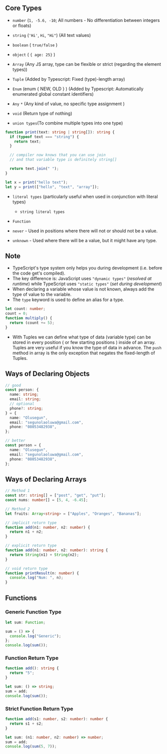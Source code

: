 ## Core Types

- `number` (`1, -5.6, -10`; All numbers - No differentiation between integers or floats)
- `string` (`'Hi'`, `Hi`, `"Hi"`) (All text values)
- `boolean` ( `true/false` )

- `object` ( `{ age: 25}` )
- `Array` (Any JS array, type can be flexible or strict (regarding the element types))
- `Tuple` (Added by Typescript: Fixed (type)-length array)
- `Enum` (enum { NEW, OLD } ) (Added by Typescript: Automatically enumerated global constant identifiers)
- `Any` `*` (Any kind of value, no specific type assignment )
- `void` (Return type of nothing)

- `union types`(To combine multiple types into one type)

```ts
function print(text: string | string[]): string {
  if (typeof text === "string") {
    return text;
  }

  // compiler now knows that you can use join
  // and that variable type is definitely string[]

  return text.join(" ");
}

let x = print("hello text");
let y = print(["hello", "text", "array"]);
```

- `literal types` (particularly useful when used in conjunction with literal types)

  - `string literal types`

- `Function`
- `never` - Used in positions where there will not or should not be a value.
- `unknown` - Used where there will be a value, but it might have any type.

## Note

- TypeScript's type system only helps you during development (i.e. before the code get's compiled).
- The key difference is: JavaScript uses `"dynamic types"` (_resolved at runtime_) while TypeScript uses `"static types"` (_set during development_)
- When declaring a variable whose value is not known, always add the type of value to the variable.
- The `type` keyword is used to define an alias for a type.

```ts
let count: number;
count = 0;
function multiply() {
  return (count += 5);
}
```

- With Tuples we can define what type of data (variable type) can be stored in every position ( or few starting positions ) inside of an array. Tuples are very useful if you know the type of data in advance. The `push` method in array is the only exception that negates the fixed-length of Tuples.

## Ways of Declaring Objects

```ts
// good
const person: {
  name: string;
  email: string;
  // optional
  phone?: string;
} = {
  name: "Olusegun",
  email: "segunolaoluwa@gmail.com",
  phone: "08053482938",
};

// better
const person = {
  name: "Olusegun",
  email: "segunolaoluwa@gmail.com",
  phone: "08053482938",
};
```

## Ways of Declaring Arrays

```ts
// Method 1
const str: string[] = ["post", "get", "put"];
const nums: number[] = [5, 4, -6.45];

// Method 2
let fruits: Array<string> = ["Apples", "Oranges", "Bananas"];
```

```ts
// implicit return type
function add(n1: number, n2: number) {
  return n1 + n2;
}

// explicit return type
function add(n1: number, n2: number): string {
  return String(n1) + String(n2);
}

// void return type
function printResult(n: number) {
  console.log("Num: ", n);
}
```

## Functions

### Generic Function Type

```ts
let sum: Function;

sum = () => {
  console.log("Generic");
};
console.log(sum());
```

### Function Return Type

```ts
function add(): string {
  return "5";
}

let sum: () => string;
sum = add;
console.log(sum());
```

### Strict Function Return Type

```ts
function add(s1: number, s2: number): number {
  return s1 + s2;
}

let sum: (n1: number, n2: number) => number;
sum = add;
console.log(sum(5, 7));
```
